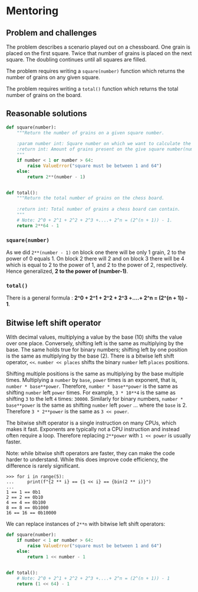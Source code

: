 # Mentoring

## Problem and challenges

The problem describes a scenario played out on a chessboard.
One grain is placed on the first square.
Twice that number of grains is placed on the next square.
The doubling continues until all squares are filled.

The problem requires writing a `square(number)` function which returns the number of grains on any given square.

The problem requires writing a `total()` function which returns the total number of grains on the board.

## Reasonable solutions

```python
def square(number):
    """Return the number of grains on a given square number.
    
    :param number int: Square number on which we want to calculate the amount of grains.
    :return int: Amount of grains present on the give square number(number).
    """
    if number < 1 or number > 64:
        raise ValueError("square must be between 1 and 64")
    else:
        return 2**(number - 1)


def total():
    """Return the total number of grains on the chess board.
    
    :return int: Total number of grains a chess board can contain.
    """
    # Note: 2^0 + 2^1 + 2^2 + 2^3 +....+ 2^n = (2^(n + 1)) - 1.
    return 2**64 - 1
```

### `square(number)`

As we did `2**(number - 1)` on block one there will be only 1 grain, 2 to the power of 0 equals 1.
On block 2 there will 2 and on block 3 there will be 4 which is equal to 2 to the power of 1, and 2 to the power of 2, respectively.
Hence generalized, **2 to the power of (number-1)**.

### `total()`

There is a general formula : **2^0 + 2^1 + 2^2 + 2^3 +....+ 2^n = (2^(n + 1)) - 1**.

## Bitwise left shift operator

With decimal values, multiplying a value by the base (10) shifts the value over one place.
Conversely, shifting left is the same as multiplying by the base.
The same holds true for binary numbers; shifting left by one position is the same as multiplying by the base (2).
There is a bitwise left shift operator, `<<`.
`number << places` shifts the binary `number` left `places` positions.

Shifting multiple positions is the same as multiplying by the base multiple times.
Multiplying a `number` by `base`, `power` times is an exponent, that is, `number * base**power`.
Therefore, `number * base**power` is the same as shifting `number` left `power` times.
For example, `3 * 10**4` is the same as shifting `3` to the left `4` times: `30000`.
Similarly for binary numbers, `number * base**power` is the same as shifting `number` left `power` ... where the `base` is 2.
Therefore `3 * 2**power` is the same as `3 << power`.

The bitwise shift operator is a single instruction on many CPUs, which makes it fast.
Exponents are typically not a CPU instruction and instead often require a loop.
Therefore replacing `2**power` with `1 << power` is usually faster.

Note: while bitwise shift operators are faster, they can make the code harder to understand.
While this does improve code efficiency, the difference is rarely significant.

```
>>> for i in range(5):
...     print(f"{2 ** i} == {1 << i} == {bin(2 ** i)}")
...
1 == 1 == 0b1
2 == 2 == 0b10
4 == 4 == 0b100
8 == 8 == 0b1000
16 == 16 == 0b10000
```

We can replace instances of `2**n` with bitwise left shift operators:

```python
def square(number):
    if number < 1 or number > 64:
        raise ValueError("square must be between 1 and 64")
    else:
        return 1 << number - 1 
        

def total():
    # Note: 2^0 + 2^1 + 2^2 + 2^3 +....+ 2^n = (2^(n + 1)) - 1
    return (1 << 64) - 1
```
